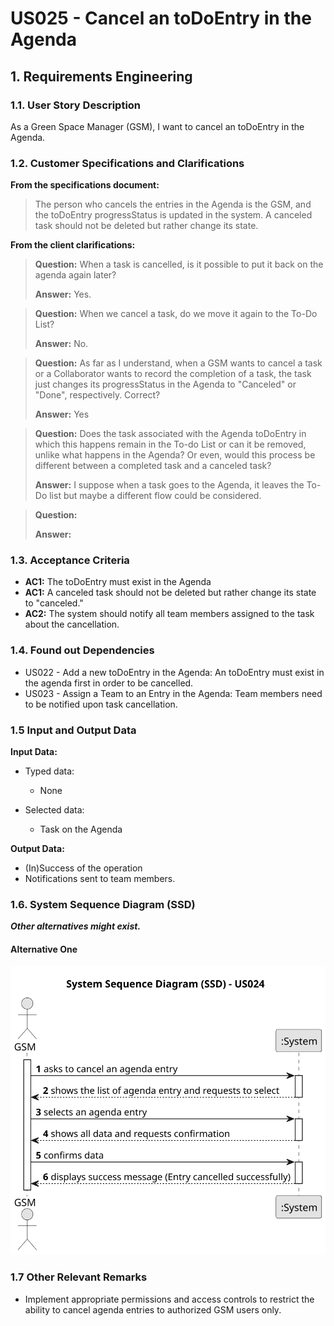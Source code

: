 # US025 - Cancel an toDoEntry in the Agenda


## 1. Requirements Engineering

### 1.1. User Story Description

As a Green Space Manager (GSM), I want to cancel an toDoEntry in the Agenda.

### 1.2. Customer Specifications and Clarifications 

**From the specifications document:**

> The person who cancels the entries in the Agenda is the GSM, and the toDoEntry progressStatus is updated in the system.
> A canceled task should not be deleted but rather change its state.

**From the client clarifications:**

> **Question:** When a task is cancelled, is it possible to put it back on the agenda again later?
> 
> **Answer:** Yes.

> **Question:** When we cancel a task, do we move it again to the To-Do List?
>
> **Answer:** No.

> **Question:** As far as I understand, when a GSM wants to cancel a task or a Collaborator wants to record the completion of a task, the task just changes its progressStatus in the Agenda to "Canceled" or "Done", respectively. Correct?
>
> **Answer:** Yes

> **Question:** Does the task associated with the Agenda toDoEntry in which this happens remain in the To-do List or can it be removed, unlike what happens in the Agenda? Or even, would this process be different between a completed task and a canceled task?
>
> **Answer:** I suppose when a task goes to the Agenda, it leaves the To-Do list but maybe a different flow could be considered.

> **Question:**
>
> **Answer:**

### 1.3. Acceptance Criteria

* **AC1:** The toDoEntry must exist in the Agenda
* **AC1:** A canceled task should not be deleted but rather change its state to "canceled."
* **AC2:** The system should notify all team members assigned to the task about the cancellation.

### 1.4. Found out Dependencies

* US022 - Add a new toDoEntry in the Agenda: An toDoEntry must exist in the agenda first in order to be cancelled.
* US023 - Assign a Team to an Entry in the Agenda: Team members need to be notified upon task cancellation.

### 1.5 Input and Output Data

**Input Data:**

* Typed data:
    * None
	
* Selected data:
    * Task on the Agenda

**Output Data:**

* (In)Success of the operation
* Notifications sent to team members.

### 1.6. System Sequence Diagram (SSD)

**_Other alternatives might exist._**

#### Alternative One

![System Sequence Diagram - Alternative One](svg/us025-system-sequence-diagram-alternative-one.svg)

### 1.7 Other Relevant Remarks

* Implement appropriate permissions and access controls to restrict the ability to cancel agenda entries to authorized GSM users only.